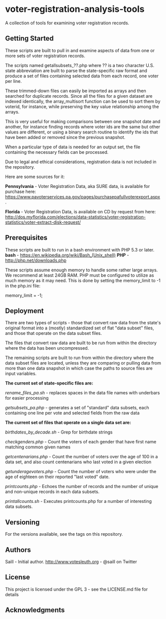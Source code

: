 # voter-registration-analysis-tools
A collection of tools for examining voter registration records.

## Getting Started
These scripts are built to pull in and examine aspects of data from one or more sets of voter registration records.

The scripts named getallsubsets_??.php where ?? is a two character U.S. state abbreviation are built to parse the state-specific raw format and produce a set of files containing selected data from each record, one voter per line.

These trimmed-down files can easily be imported as arrays and then searched for duplicate records. Since all the files for a given dataset are indexed identically, the array_multisort function can be used to sort them by voterid, for instance, while preserving the key value relationship among the arrays.

This is very useful for making comparisons between one snapshot date and another, for instance finding records where voter ids are the same but other values are different, or using a binary search routine to identify the ids that have been added or removed since the previous snapshot.

When a particular type of data is needed for an output set, the file containing the necessary fields can be processed.

Due to legal and ethical considerations, registration data is not included in the repository.

Here are some sources for it:

**Pennsylvania**  - Voter Registration Data, aka SURE data, is available for purchase here: https://www.pavoterservices.pa.gov/pages/purchasepafullvoterexport.aspx. 

**Florida** - Voter Registration Data, is available on CD by request from here: 
http://dos.myflorida.com/elections/data-statistics/voter-registration-statistics/voter-extract-disk-request/


## Prerequisites
These scripts are built to run in a bash environment with PHP 5.3 or later.
**bash** - https://en.wikipedia.org/wiki/Bash_(Unix_shell)
**PHP** - http://php.net/downloads.php

These scripts assume enough memory to handle some rather large arrays. We recommend at least 24GB RAM. PHP must be configured to utilize as much memory as it may need. This is done by setting the memory_limit to -1 in the php.ini file:

memory_limit = -1;


## Deployment
There are two types of scripts - those that convert raw data from the state's original format into a (mostly) standardized set of flat "data subset" files, and those that operate on the data subset files.

The files that convert raw data are built to be run from within the directory where the data has been uncompressed.

The remaining scripts are built to run from within the directory where the data subset files are located, unless they are comparing or pulling data from more than one data snapshot in which case the paths to source files are input variables.

**The current set of state-specific files are:**

*rename_files_pa.sh* - replaces spaces in the data file names with underbars for easier processing

*getsubsets_pa.php* - generates a set of "standard" data subsets, each containing one line per vote and selected fields from the raw data


**The current set of files that operate on a single data set are:**

*birthdates_by_decade.sh* - Grep for birthdate strings

*checkgenders.php* - Count the voters of each gender that have first name matching common given names

*getcentenarians.php* - Count the number of voters over the age of 100 in a data set, and also count centenarians who last voted in a given election

*getunderagevoters.php* - Count the number of voters who were under the age of eighteen on their reported "last voted" date.

*printcounts.php* - Echoes the number of records and the number of unique and non-unique records in each data subsets.

*printallcounts.sh* - Executes printcounts.php for a number of interesting data subsets.


## Versioning
For the versions available, see the tags on this repository.

## Authors
Saill - Initial author. http://www.votesleuth.org  - @saill on Twitter

## License
This project is licensed under the GPL 3 - see the LICENSE.md file for details

## Acknowledgments

